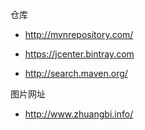   仓库
* http://mvnrepository.com/

* https://jcenter.bintray.com

* http://search.maven.org/

图片网址
* http://www.zhuangbi.info/
